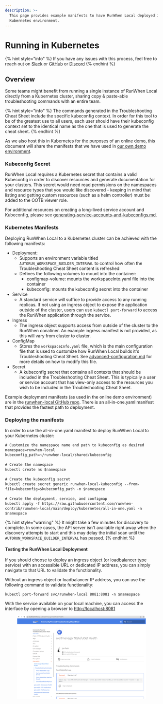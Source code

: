 ```yaml
---
description: >-
  This page provides example manifests to have RunWhen Local deployed in a
  Kubernetes environment.
---
```


# Running in Kubernetes

{% hint style="info" %}
If you have any issues with this process, feel free to reach out on [Slack](https://runwhen.slack.com/join/shared\_invite/zt-1l7t3tdzl-IzB8gXDsWtHkT8C5nufm2A) or [GitHub](https://github.com/runwhen-contrib/runwhen-local) or [Discord](https://discord.com/invite/Ut7Ws4rm8Q)
{% endhint %}

## Overview

Some teams might benefit from running a single instance of RunWhen Local directly from a Kubernetes cluster, sharing copy & paste-able troubleshooting commands with an entire team.&#x20;

{% hint style="info" %}
The commands generated in the Troubleshooting Cheat Sheet include the specific kubeconfig context. In order for this tool to be of the greatest use to all users, each user should have their kubeconfig context set to the identical name as the one that is used to generate the cheat sheet.&#x20;
{% endhint %}

As we also host this in Kubernetes for the purposes of an online demo, this document will share the manifests that we have used in [our own demo environment](https://runwhen-local.sandbox.runwhen.com).&#x20;

### Kubeconfig Secret

RunWhen Local requires a Kubernetes secret that contains a valid Kubeconfig in order to discover resources and generate documentation for your clusters. This secret would need read permissions on the namespaces and resource types that you would like discovered - keeping in mind that listing and getting custom  resources (such as a helm controller) must be added to the OOTB viewer role.&#x20;

For additional resources on creating a long-lived service account and Kubeconfig, please see [generating-service-accounts-and-kubeconfigs.md](../../runwhen-platform/guides/kubernetes-environments/generating-service-accounts-and-kubeconfigs.md "mention").

### Kubernetes Manifests

Deploying RunWhen Local to a Kubernetes cluster can be achieved with the following manifests:&#x20;

* Deployment:&#x20;
  * Supports an environment variable titled `AUTORUN_WORKSPACE_BUILDER_INTERVAL` to control how often the Troubleshooting Cheat Sheet content is refreshed
  * Defines the following volumes to mount into the container:&#x20;
    * configmap-volume: mounts the workspaceInto.yaml file into the container
    * kubeconfig: mounts the kubeconfig secret into the container
* Service
  * A standard service will suffice to provide access to any running replicas. If not using an ingress object to expose the application outside of the cluster, users can use `kubectl port-forward` to access the RunWhen application through the service.&#x20;
* Ingress
  * The ingress object supports access from outside of the cluster to the RunWhen conatiner. An example ingress manifest is not provided, as this will vary from cluster to cluster.&#x20;
* ConfigMap
  * Stores the `workspaceInfo.yaml` file, which is the main configuration file that is used to customize how RunWhen Local builds it's Troubleshooting Cheat Sheet. See [advanced-configuration.md](../advanced-configuration.md "mention") for more details on how to modify this file.&#x20;
* Secret
  * A kubeconfig secret that contains all contexts that should be included in the Troubleshooting Cheat Sheet. This is typically a user or service account that has view-only access to the resources you wish to be included in the Troubleshooting Cheat Sheet.&#x20;

Example deployment manifests (as used in the online demo environment) are in the [runwhen-local GitHub repo](https://github.com/runwhen-contrib/runwhen-local/tree/main/deploy/kubernetes). There is an all-in-one.yaml manifest that provides the fastest path to deployment.&#x20;

### Deploying the manifests

In order to use the all-in-one.yaml manifest to deploy RunWhen Local to your Kubernetes cluster:&#x20;

```
# Customize the namespace name and path to kubeconfig as desired
namespace=runwhen-local
kubeconfig_path=~/runwhen-local/shared/kubeconfig

# Create the namespace
kubectl create ns $namespace

# Create the kubeconfig secret
kubectl create secret generic runwhen-local-kubeconfig --from-file=kubeconfig=$kubeconfig_path -n $namespace

# Create the deployment, service, and configmap
kubectl apply -f https://raw.githubusercontent.com/runwhen-contrib/runwhen-local/main/deploy/kubernetes/all-in-one.yaml -n $namespace
```

{% hint style="warning" %}
It might take a few minutes for discovery to complete. In some cases, the API server isn't available right away when the discovery attempts to start and this may delay the initial scan until the `AUTORUN_WORKSPACE_BUILDER_INTERVAL` has passed.&#x20;
{% endhint %}

#### Testing the RunWhen Local Deployment

If you should choose to deploy an ingress object (or loadbalancer type service) with an accessible URL or dedicated IP address, you can simply navigate to that URL to validate the functionality.&#x20;

Without an ingress object or loadbalancer IP address, you can use the following command to validate functionality:&#x20;

```
kubectl port-forward svc/runwhen-local 8081:8081 -n $namespace
```

With the service available on your local machine, you can access the interface by opening a browser to [http://localhost:8081](http://localhost:8081)

<figure><img src="assets/gs_k8s_view_cheat_sheet.png" alt=""><figcaption></figcaption></figure>